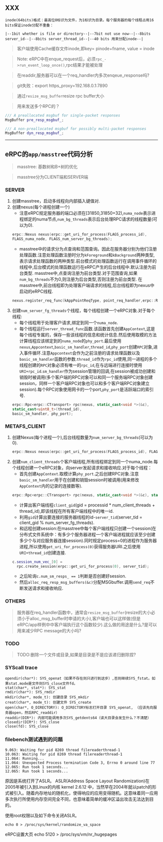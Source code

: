 ## XXX

```
inode(64bits)格式：最高位0标识为文件，为1标识为目录。每个服务器的每个线程占用16 bits保证inode分配不重叠：

|--1bit whether is file or directory--|--7bit not use now--|--8bits server_id--|--8bits server_thread_id--|--40 bits 用来分配inode--|
```

> 客户端使用Cache缓存文件inode,即key= pinode+fname, value = inode

> Note: eRPC中在enque_request后，必须`rpc_->run_event_loop_once()`,rpc结果才能被处理

> 在readdir,服务器可以在一个req_handler内多次enqeue_response吗?

> git失败：export https_proxy=192.168.0.1:7890

> 通过`resize_msg_buffer`resize rpc buffer大小

<!-- ```c++
typedef std::function<void (ReqHandle *req_handle, void *context)> erpc_req_func_t;
``` -->

>用来发送多个RPC的？
  ```c++
  /// A preallocated msgbuf for single-packet responses
  MsgBuffer pre_resp_msgbuf_;

  /// A non-preallocated msgbuf for possibly multi-packet responses
  MsgBuffer dyn_resp_msgbuf_;
  ```
---
## eRPC的`app/masstree`代码分析
> masstree: 基数树和B+树的优化

> masstree分为CLIENT端和SERVER端
### SERVER
1. 创建masstree，启动多线程向内部插入键值对.
2. 创建nexus(每个进程创建一个)
    - 注意eRPC规定服务器的端口必须在[31850,31850+32),`numa_node`表示进程绑定的numa节点,`num_bg_threads`表示后台处理RPC请求的线程数量(可以为0).
    ```c++
    erpc::Nexus nexus(erpc::get_uri_for_process(FLAGS_process_id),
    FLAGS_numa_node, FLAGS_num_server_bg_threads);
    ```
    - masstree中的请求分为点查询和范围查询。因此在服务器分别为他们注册处理函数.注意处理函数注册时分为`kForeground`和`kBackground`两种类型,表示请求处理函数的两种类型.前台模式的处理函数运行在调用事件循环的线程中,后台模式的处理函数运行在eRPC产生的后台线程中.默认注册为前台类型.
    masstree中,点查询注册为前台类型.对于范围查询,如果`num_bg_threads`不为0,则注册为后台类型,否则注册为前台类型.
    在masstree中,前台线程即为处理客户端请求的线程,后台线程即为nexus中启动的eRPC线程.
    ```c++
    nexus.register_req_func(kAppPointReqType, point_req_handler,erpc::ReqFuncType::kForeground);
    ```
3. 创建`num_server_fg_threads`个线程，每个线程创建一个eRPC对象.对于每个线程:
    - 每个线程用于处理客户请求,绑定到同一个`numa_node`.
    - 每个线程运行`server_thread_func`函数.该函数首先创建`AppContext`,这是每个线程专属的，保存一些该线程的信息和统计信息.然后使用取模的方法计算线程应该绑定到的`numa_node`的`phy_port`.最后使用`nexus`,`Appcontext`,`basic_sm_handler`,`thread_id`,`phy_port`创建`RPC`对象,进入事件循环.注意`Appcontext`会作为之前注册的请求处理函数以及`basic_sm_handler`函数的参数.`thread_id`作为`rpc_id`使用,同一进程的多个线程创建的`RPC`对象必须有唯一的`rpc_id`,在与远端进行连接时使用`URI+rpc_id`.`sm_handler`作为session管理的回调,在session被成功创建和销毁时被调用(多个客户端的RPC对象可以和同一个服务端RPC对象创建session，同样一个客户端RPC对象也可以和多个客户端RPC对象建立session).每个RPC对象使用网卡的一个port,`phy_port`是活跃端口的索引号.
    ```c++
    erpc::Rpc<erpc::CTransport> rpc(nexus, static_cast<void *>(&c),
    static_cast<uint8_t>(thread_id),
    basic_sm_handler, phy_port);
    ```
### METAFS_CLIENT
1. 创建Nexus(每个进程一个),后台线程数量为`num_server_bg_threads`(可以为0).
    ```c++
    erpc::Nexus nexus(erpc::get_uri_for_process(FLAGS_process_id), FLAGS_numa_node, FLAGS_num_server_bg_threads);
    ```
2. 创建`num_client_threads`个客户端线程,所有线程绑定到同一个numa_node.每个线程创建一个eRPC对象，向server发起请求和接收响应.对于每个线程：
    - 首先创建`AppContext`.取模计算`phy_port`.之后创建RPC对象.注意`basic_sm_handler`用于在创建和销毁session时被调用(用来修改`AppContext`内的记录的连接数等).
    ```c++
    erpc::Rpc<erpc::CTransport> rpc(nexus, static_cast<void *>(&c), static_cast<uint8_t>(thread_id), basic_sm_handler, phy_port);
    ```
    - 计算出客户端线程`client_gid`(gid = processid * num_client_threads + thread_id),即该线程在所有客户端线程中的唯一id.
    - 利用`gid`计算出要连接的服务器线程的id-`server_tid`(server_tid = client_gid % num_server_fg_threads). 
    - 和远程创建session:在masstree中每个客户端线程只创建一个session(在分布式文件系统中：有多少个服务器进程一个客户端进程就应该至少创建多少个与对应服务器连接session).同时规定process=0的进程作为服务器进程,所以使用`get_uri_for_process(0)`获得服务器URI.之后使用`URI+thread_id`创建连接.
    ```c++
    c.session_num_vec_[0] =
      rpc.create_session(erpc::get_uri_for_process(0), server_tid);
    ```
    - 之后轮询`c.num_sm_resps_ == 1`判断是否创建好session.
    - 然后`alloc_req_resp_msg_buffers(&c)`分配MSGbuffer.调用`send_req`不断发送请求和接收响应.
### OTHERS
> 服务器在req_handler函数中，通常会`resize_msg_buffer`(resize的大小必须小于alloc_msg_buffer时申请的大小),客户端也可以这样做(但是eRPC/app样例中中客户端执行这个函数较少).这么做的用途是什么?是可以用来减少RPC message的大小吗?

### TODO
> TODO:删除一个文件或目录,如果是目录是不是应该递归删除捏?

### SYScall trace
  ```
  opendir(char*): SYS_openat（如果不存在则只进行到这步）,否则继续SYS_fstat。如果stat.mode是文件则SYS_close文件fd。
  stat(char*, stat*): SYS_stat
  rmdir(char*): SYS_rmdir
  mkdir(char*, mode_t): 创建目录 SYS_mkdir
  creat(char*, mode_t): 创建文件 SYS_create
  open(char*, O_DIRECTORY): O_DIRECTORY标志打开目录 SYS_openat, （应该先向服务器open，然后RPC_readdir）
  readdir(DIR*): 内部可能调用多次SYS_getdents64（读大目录会发生什么？不清楚）
  closedir(DIR*): SYS_close
  close(fd): SYS_close
  ```

### filebench测试遇到的问题

  ```
  9.063: Waiting for pid 8269 thread filereaderthread-1
  10.063: Waiting for pid 8269 thread filereaderthread-1
  11.064: Running...
  11.064: Unexpected Process termination Code 3, Errno 0 around line 77
  12.065: Run took 1 seconds...
  12.065: Run took 1 seconds...
  ```

原因是系统打开了ASLR。
ASLR(Address Space Layout Randomization)在2005年被引入到Linux的内核 kernel 2.6.12 中，当然早在2004年就以patch的形式被引入。随着内存地址的随机化，使得响应的应用变得随机。这意味着同一应用多次执行所使用内存空间完全不同，也意味着简单的缓冲区溢出攻击无法达到目的。

使用root权限以及如下命令关闭ASLR。

  ```shell
  echo 0 > /proc/sys/kernel/randomize_va_space
  ```

eRPC设置大页 echo 5120 > /proc/sys/vm/nr_hugepages